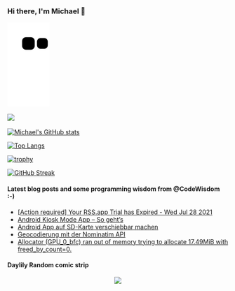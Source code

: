 ### Hi there, I'm Michael 👋

<img src="https://raw.githubusercontent.com/msoftware/msoftware/output/github-contribution-grid-snake.svg" />

![](https://github-profile-summary-cards.vercel.app/api/cards/profile-details?username=msoftware&theme=vue)

[![Michael's GitHub stats](https://github-readme-stats.vercel.app/api?username=msoftware)](https://github.com/msoftware/github-readme-stats)

[![Top Langs](https://github-readme-stats.vercel.app/api/top-langs/?username=msoftware&layout=compact)](https://github.com/anuraghazra/github-readme-stats)

[![trophy](https://github-profile-trophy.vercel.app/?username=msoftware)](https://github.com/ryo-ma/github-profile-trophy)

[![GitHub Streak](https://github-readme-streak-stats.herokuapp.com/?user=msoftware)](https://git.io/streak-stats)

#### Latest blog posts and some programming wisdom from @CodeWisdom :-)
<!-- BLOG-POST-LIST:START -->
- [[Action required] Your RSS.app Trial has Expired - Wed Jul 28 2021](https://rss.app)
- [Android Kiosk Mode App – So geht’s](http://www.dieletztedomain.de/android-kiosk-mode-app-so-gehts/)
- [Android App auf SD-Karte verschiebbar machen](http://www.dieletztedomain.de/android-app-auf-sd-karte-verschiebbar-machen/)
- [Geocodierung mit der Nominatim API](http://www.dieletztedomain.de/geocodierung-mit-der-nominatim-api/)
- [Allocator (GPU_0_bfc) ran out of memory trying to allocate 17.49MiB with freed_by_count=0.](http://www.dieletztedomain.de/allocator-gpu_0_bfc-ran-out-of-memory-trying-to-allocate-17-49mib-with-freed_by_count0/)
<!-- BLOG-POST-LIST:END -->

#### Daylily Random comic strip
<!--START_SECTION:comicstrip-->
<p align="center">
 <a href="https://xkcd.com/">
 <img src="https://imgs.xkcd.com/comics/dual_usb_c.png" />
</a>
</p>
<!--END_SECTION:comicstrip-->

<!--
**msoftware/msoftware** is a ✨ _special_ ✨ repository because its `README.md` (this file) appears on your GitHub profile.

Here are some ideas to get you started:

- 🔭 I’m currently working on ...
- 🌱 I’m currently learning ...
- 👯 I’m looking to collaborate on ...
- 🤔 I’m looking for help with ...
- 💬 Ask me about ...
- 📫 How to reach me: ...
- 😄 Pronouns: ...
- ⚡ Fun fact: ...
-->
